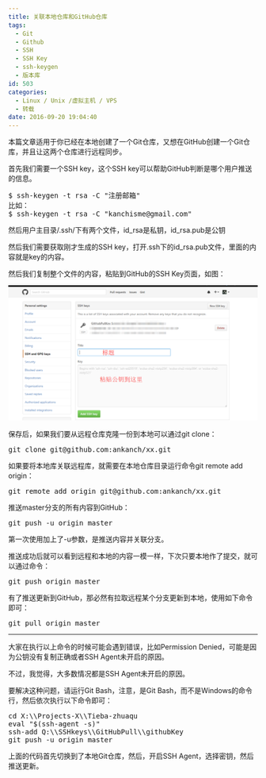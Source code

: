 ```yaml
---
title: 关联本地仓库和GitHub仓库
tags:
  - Git
  - Github
  - SSH
  - SSH Key
  - ssh-keygen
  - 版本库
id: 503
categories:
  - Linux / Unix /虚拟主机 / VPS
  - 转载
date: 2016-09-20 19:04:40
---
```


本篇文章适用于你已经在本地创建了一个Git仓库，又想在GitHub创建一个Git仓库，并且让这两个仓库进行远程同步。

首先我们需要一个SSH key，这个SSH key可以帮助GitHub判断是哪个用户推送的信息。
<pre class="lang:sh decode:true ">$ ssh-keygen -t rsa -C "注册邮箱"
比如：
$ ssh-keygen -t rsa -C "kanchisme@gmail.com"</pre>
然后用户主目录/.ssh/下有两个文件，id_rsa是私钥，id_rsa.pub是公钥

然后我们需要获取刚才生成的SSH key，打开.ssh下的id_rsa.pub文件，里面的内容就是key的内容。

然后我们复制整个文件的内容，粘贴到GitHub的SSH Key页面，如图：

[![qq%e6%88%aa%e5%9b%be20160920185818](https://raw.githubusercontent.com/ankanch/blog/master/images/wp-content/uploads/2016/09/QQ截图20160920185818-1024x553.png)](https://raw.githubusercontent.com/ankanch/blog/master/images/wp-content/uploads/2016/09/QQ截图20160920185818.png)

保存后，如果我们要从远程仓库克隆一份到本地可以通过git clone：
<pre class="lang:sh decode:true ">git clone git@github.com:ankanch/xx.git</pre>
如果要将本地库关联远程库，就需要在本地仓库目录运行命令git remote add origin：
<pre class="lang:sh decode:true ">git remote add origin git@github.com:ankanch/xx.git</pre>
推送master分支的所有内容到GitHub：
<pre class="lang:sh decode:true ">git push -u origin master</pre>
第一次使用加上了-u参数，是推送内容并关联分支。

推送成功后就可以看到远程和本地的内容一模一样，下次只要本地作了提交，就可以通过命令：
<pre class="lang:sh decode:true ">git push origin master</pre>
有了推送更新到GitHub，那必然有拉取远程某个分支更新到本地，使用如下命令即可：
<pre class="lang:sh decode:true ">git pull origin master</pre>

* * *

大家在执行以上命令的时候可能会遇到错误，比如Permission Denied，可能是因为公钥没有复制正确或者SSH Agent未开启的原因。

不过，我觉得，大多数情况都是SSH Agent未开启的原因。

要解决这种问题，请运行Git Bash，注意，是Git Bash，而不是Windows的命令行，然后依次执行以下命令即可：
<pre class="lang:sh decode:true ">cd X:\\Projects-X\\Tieba-zhuaqu     
eval "$(ssh-agent -s)"               
ssh-add Q:\\SSHkeys\\GitHubPull\\githubKey
git push -u origin master</pre>
上面的代码首先切换到了本地Git仓库，然后，开启SSH Agent，选择密钥，然后推送更新。